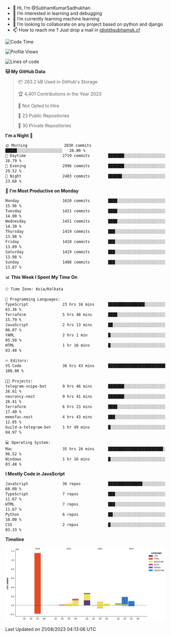 - 👋 Hi, I’m @SubhamKumarSadhukhan
- 👀 I’m interested in learning and debugging
- 🌱 I’m currently learning machine learning
- 💞️ I’m looking to collaborate on any project based on python and django
- 📫 How to reach me ?
      Just drop a mail in idiot@subhamsk.cf

<!---
SubhamKumarSadhukhan/SubhamKumarSadhukhan is a ✨ special ✨ repository because its `README.md` (this file) appears on your GitHub profile.
You can click the Preview link to take a look at your changes.
--->


<!--START_SECTION:waka-->
![Code Time](http://img.shields.io/badge/Code%20Time-1%2C475%20hrs%2035%20mins-blue)

![Profile Views](http://img.shields.io/badge/Profile%20Views-0-blue)

![Lines of code](https://img.shields.io/badge/From%20Hello%20World%20I%27ve%20Written-2.0%20million%20lines%20of%20code-blue)

**🐱 My GitHub Data** 

> 📦 263.2 kB Used in GitHub's Storage 
 > 
> 🏆 4,401 Contributions in the Year 2023
 > 
> 🚫 Not Opted to Hire
 > 
> 📜 23 Public Repositories 
 > 
> 🔑 30 Private Repositories 
 > 
**I'm a Night 🦉** 

```text
🌞 Morning                2030 commits        █████░░░░░░░░░░░░░░░░░░░░   20.00 % 
🌆 Daytime                2719 commits        ███████░░░░░░░░░░░░░░░░░░   26.79 % 
🌃 Evening                2996 commits        ███████░░░░░░░░░░░░░░░░░░   29.52 % 
🌙 Night                  2403 commits        ██████░░░░░░░░░░░░░░░░░░░   23.68 % 
```
📅 **I'm Most Productive on Monday** 

```text
Monday                   1620 commits        ████░░░░░░░░░░░░░░░░░░░░░   15.96 % 
Tuesday                  1421 commits        ████░░░░░░░░░░░░░░░░░░░░░   14.00 % 
Wednesday                1451 commits        ████░░░░░░░░░░░░░░░░░░░░░   14.30 % 
Thursday                 1419 commits        ███░░░░░░░░░░░░░░░░░░░░░░   13.98 % 
Friday                   1410 commits        ███░░░░░░░░░░░░░░░░░░░░░░   13.89 % 
Saturday                 1419 commits        ███░░░░░░░░░░░░░░░░░░░░░░   13.98 % 
Sunday                   1408 commits        ███░░░░░░░░░░░░░░░░░░░░░░   13.87 % 
```


📊 **This Week I Spent My Time On** 

```text
🕑︎ Time Zone: Asia/Kolkata

💬 Programming Languages: 
TypeScript               23 hrs 16 mins      ████████████████░░░░░░░░░   63.36 % 
Terraform                5 hrs 48 mins       ████░░░░░░░░░░░░░░░░░░░░░   15.79 % 
JavaScript               2 hrs 13 mins       ██░░░░░░░░░░░░░░░░░░░░░░░   06.07 % 
YAML                     2 hrs 1 min         █░░░░░░░░░░░░░░░░░░░░░░░░   05.50 % 
HTML                     1 hr 16 mins        █░░░░░░░░░░░░░░░░░░░░░░░░   03.48 % 

🔥 Editors: 
VS Code                  36 hrs 43 mins      █████████████████████████   100.00 % 

🐱‍💻 Projects: 
telegram-snipe-bot       9 hrs 46 mins       ███████░░░░░░░░░░░░░░░░░░   26.61 % 
neuroncy-nest            9 hrs 41 mins       ███████░░░░░░░░░░░░░░░░░░   26.41 % 
terraform                6 hrs 23 mins       ████░░░░░░░░░░░░░░░░░░░░░   17.40 % 
memofac-nest             4 hrs 43 mins       ███░░░░░░░░░░░░░░░░░░░░░░   12.85 % 
build-a-telegram-bot     1 hr 49 mins        █░░░░░░░░░░░░░░░░░░░░░░░░   04.97 % 

💻 Operating System: 
Mac                      35 hrs 26 mins      ████████████████████████░   96.52 % 
Windows                  1 hr 16 mins        █░░░░░░░░░░░░░░░░░░░░░░░░   03.48 % 
```

**I Mostly Code in JavaScript** 

```text
JavaScript               36 repos            ███████████████░░░░░░░░░░   60.00 % 
TypeScript               7 repos             ███░░░░░░░░░░░░░░░░░░░░░░   11.67 % 
HTML                     7 repos             ███░░░░░░░░░░░░░░░░░░░░░░   11.67 % 
Python                   6 repos             ██░░░░░░░░░░░░░░░░░░░░░░░   10.00 % 
CSS                      2 repos             █░░░░░░░░░░░░░░░░░░░░░░░░   03.33 % 
```



**Timeline**

![Lines of Code chart](https://raw.githubusercontent.com/SubhamKumarSadhukhan/SubhamKumarSadhukhan/main/assets/bar_graph.png)


 Last Updated on 21/08/2023 04:13:06 UTC
<!--END_SECTION:waka-->
